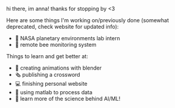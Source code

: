 
hi there, im anna! thanks for stopping by <3


Here are some things I'm working on/previously done (somewhat deprecated, check website for updated info):

- 🚀 NASA planetary environments lab intern 
- 🐝 remote bee monitoring system 

Things to learn and get better at:

- 🍩 creating animations with blender 
- 🗞️ publishing a crossword 
- 💻 finishing personal website 
- 🔭 using matlab to process data 
- 🧠 learn more of the science behind AI/ML!
